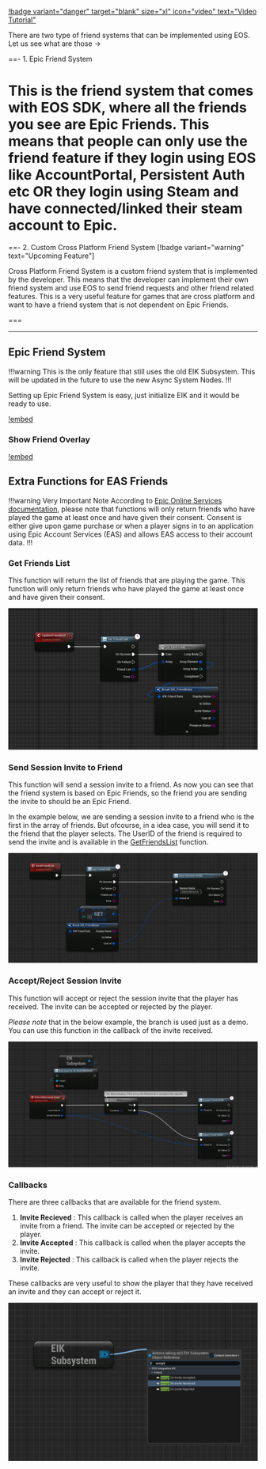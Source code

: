 [!badge variant="danger" target="blank" size="xl" icon="video" text="Video Tutorial"](https://retype.com/)

There are two type of friend systems that can be implemented using EOS. Let us see what are those -> 

==- 1. Epic Friend System

This is the friend system that comes with EOS SDK, where all the friends you see are Epic Friends. This means that people can only use the friend feature if they login using EOS like AccountPortal, Persistent Auth etc OR they login using Steam and have connected/linked their steam account to Epic.
===

==- 2. Custom Cross Platform Friend System [!badge variant="warning" text="Upcoming Feature"]

Cross Platform Friend System is a custom friend system that is implemented by the developer. This means that the developer can implement their own friend system and use EOS to send friend requests and other friend related features. This is a very useful feature for games that are cross platform and want to have a friend system that is not dependent on Epic Friends.

===


---


## Epic Friend System

!!!warning
This is the only feature that still uses the old EIK Subsystem. This will be updated in the future to use the new Async System Nodes.
!!!

Setting up Epic Friend System is easy, just initialize EIK and it would be ready to use.

[!embed](https://blueprintue.com/render/7rkf-di2/)

### Show Friend Overlay

[!embed](https://blueprintue.com/render/kvtyvn6l/)


## Extra Functions for EAS Friends

!!!warning Very Important Note
According to [Epic Online Services documentation](https://dev.epicgames.com/docs/epic-account-services/eos-friends-interface#retrieving-and-caching-the-friends-list), please note that functions will only return friends who have played the game at least once and have given their consent. Consent is either give upon game purchase or when a player signs in to an application using Epic Account Services (EAS) and allows EAS access to their account data.
!!!

### Get Friends List

This function will return the list of friends that are playing the game. This function will only return friends who have played the game at least once and have given their consent.

![GetFriendList](image-1.png)


### Send Session Invite to Friend

This function will send a session invite to a friend. As now you can see that the friend system is based on Epic Friends, so the friend you are sending the invite to should be an Epic Friend.

In the example below, we are sending a session invite to a friend who is the first in the array of friends. But  ofcourse, in a idea case, you will send it to the friend that the player selects. The UserID of the friend is required to send the invite and is available in the [GetFriendsList](https://eik.betide.studio/multiplayer/friend-system/#get-friends-list) function. 

![alt text](image-2.png)

### Accept/Reject Session Invite

This function will accept or reject the session invite that the player has received. The invite can be accepted or rejected by the player.

*Please note* that in the below example, the branch is used just as a demo. You can use this function in the callback of the invite received.

![](image-4.png)


### Callbacks

There are three callbacks that are available for the friend system.

1. **Invite Recieved** : This callback is called when the player receives an invite from a friend. The invite can be accepted or rejected by the player.
2. **Invite Accepted** : This callback is called when the player accepts the invite.
3. **Invite Rejected** : This callback is called when the player rejects the invite.

These callbacks are very useful to show the player that they have received an invite and they can accept or reject it.

![alt text](image-3.png)